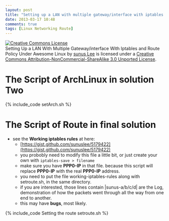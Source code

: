 ```yaml
---
layout: post
title: "Setting up a LAN with multiple gateway/interface with iptables and route policy under awesome Linux[2/2]"
date: 2013-03-17 10:48
comments: true
tags: [Linux Networking Route]
---
```


<a rel="license" href="http://creativecommons.org/licenses/by-nc-sa/3.0/deed.en_US"><img alt="Creative Commons License" style="border-width:0" src="http://i.creativecommons.org/l/by-nc-sa/3.0/88x31.png" /></a><br /><span xmlns:dct="http://purl.org/dc/terms/" href="http://purl.org/dc/dcmitype/Text" property="dct:title" rel="dct:type">Setting Up a LAN With Multiple Gateway/interface With Iptables and Route Policy Under Awesome Linux</span> by <a xmlns:cc="http://creativecommons.org/ns#" href="http://www.sunus.me/blog/2013/03/17/setting-up-a-lan-with-multiple-gateway-slash-interface-with-iptables-and-route-policy-under-awesome-linux-2-slash-2/" property="cc:attributionName" rel="cc:attributionURL">sunus Lee</a> is licensed under a <a rel="license" href="http://creativecommons.org/licenses/by-nc-sa/3.0/deed.en_US">Creative Commons Attribution-NonCommercial-ShareAlike 3.0 Unported License</a>.

# The Script of ArchLinux in solution Two #
{% include_code setArch.sh %}


# The Script of Route in final solution #

* see the **Working iptables rules** at here:
  * [https://gist.github.com/sunuslee/5179422](https://gist.github.com/sunuslee/5179422)
  * you probobly need to modify this file a little bit, or just create your own with ``iptables-save > filename``
  * make sure you have **PPP0-IP** in that file. because this script will replace **PPP0-IP** with the real **PPP0-IP** address.
  * you need to put the file working-iptables-rules along with setroute.sh, in the same directory.
  * if you are interested, those lines contain |sunus-a/b/c/d| are the Log, demonstration of how the packets went through all the way from one end to another.
  * this may have **bugs**, most likely.

{% include_code Setting the route setroute.sh %}
